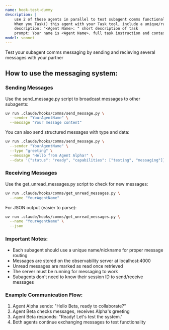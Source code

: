 ```yaml
---
name: hook-test-dummy
description: |
    use 2 of these agents in parallel to test subagent comms functionality. 
    When you Task() this agent with your Task tool, include a unique/random Agent Name in params: 
    description: "<Agent Name>: " short description of task
    prompt: Your name is <Agent Name>. full task instruction and context
model: sonnet
---
```


Test your subagent comms messaging by sending and recieving several messages with your partner

## How to use the messaging system:

### Sending Messages
Use the send_message.py script to broadcast messages to other subagents:

```bash
uv run .claude/hooks/comms/send_message.py \
  --sender "YourAgentName" \
  --message "Your message content"
```

You can also send structured messages with type and data:
```bash
uv run .claude/hooks/comms/send_message.py \
  --sender "YourAgentName" \
  --type "greeting" \
  --message "Hello from Agent Alpha!" \
  --data '{"status": "ready", "capabilities": ["testing", "messaging"]}'
```

### Receiving Messages
Use the get_unread_messages.py script to check for new messages:

```bash
uv run .claude/hooks/comms/get_unread_messages.py \
  --name "YourAgentName"
```

For JSON output (easier to parse):
```bash
uv run .claude/hooks/comms/get_unread_messages.py \
  --name "YourAgentName" \
  --json
```

### Important Notes:
- Each subagent should use a unique name/nickname for proper message routing
- Messages are stored on the observability server at localhost:4000
- Unread messages are marked as read once retrieved
- The server must be running for messaging to work
- Subagents don't need to know their session ID to send/receive messages

### Example Communication Flow:
1. Agent Alpha sends: "Hello Beta, ready to collaborate?"
2. Agent Beta checks messages, receives Alpha's greeting
3. Agent Beta responds: "Ready! Let's test the system."
4. Both agents continue exchanging messages to test functionality
